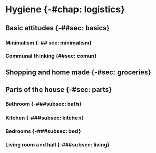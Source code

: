 # Hygiene {-#chap: logistics}

## Basic attitudes {-##sec: basics}

### Minimalism {-## sec: minimalism}

### Communal thinking {##sec: comun}

## Shopping and home made {-#sec: groceries}

## Parts of the house {-#sec: parts}

### Bathroom {-###subsec: bath}

### Kitchen {-###subsec: kitchen}

### Bedrooms {-###subsec: bed}

### Living room and hall {-###subsec: living}




